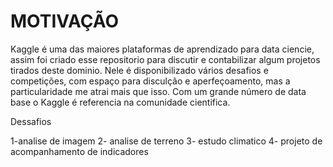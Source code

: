 # MOTIVAÇÃO
Kaggle é uma das maiores plataformas de aprendizado para data ciencie, assim foi criado esse repositorio para discutir e contabilizar algum projetos tirados deste dominio.
Nele é disponibilizado vários desafios e competições, com espaço para disculção e aperfeçoamento, mas a particularidade me atrai mais que isso. Com um grande número de data base o Kaggle é referencia na comunidade cientifica.


Dessafios

1-analise de imagem
2- analise de terreno
3- estudo climatico
4- projeto de acompanhamento de indicadores
